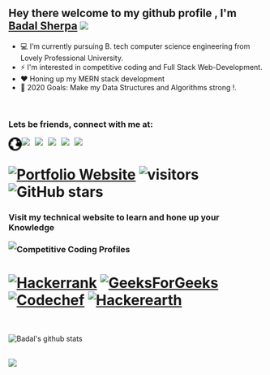 ## Hey there welcome to my github profile , I'm [Badal Sherpa][website] <img src="https://raw.githubusercontent.com/MartinHeinz/MartinHeinz/master/wave.gif" width="30px">

- 💻 I’m currently pursuing  B. tech computer science engineering from Lovely Professional University.
- ⚡ I'm interested in competitive coding and Full Stack Web-Development.
- ❤️ Honing up my MERN stack development
- 🥅 2020 Goals: Make my Data Structures and Algorithms strong !.
<br />

### Lets be friends, connect with me at:

[<img align="left"  width="26px" src="https://raw.githubusercontent.com/iconic/open-iconic/master/svg/globe.svg" />][website]
[<img align="left"  width="26px" src="https://cdn.jsdelivr.net/npm/simple-icons@v3/icons/linkedin.svg" />][linkedin]
[<img align="left" width="26px" src="https://cdn.jsdelivr.net/npm/simple-icons@3.4.0/icons/gmail.svg" />][mail]
[<img align="left" width="26px" src="https://cdn.jsdelivr.net/npm/simple-icons@3.4.0/icons/github.svg" />][github]
[<img align="left" width="26px" src="https://cdn.jsdelivr.net/npm/simple-icons@v3/icons/instagram.svg" />][instagram]
[<img align="left" width="26px" src="https://cdn.jsdelivr.net/npm/simple-icons@v3/icons/twitter.svg" />][twitter]

<br />
 
# [![Portfolio Website](https://img.shields.io/badge/Portfolio%20website-yellow)](https://badalsherpa.github.io/BadalSherpa/)  ![visitors](https://visitor-badge.laobi.icu/badge?page_id=BadalSherpa.visitor-badge)   ![GitHub stars](https://img.shields.io/github/stars/BadalSherpa/BadalSherpa?style=social)  

### Visit my technical website to learn and hone up your Knowledge

[<img align="left" src="https://2.bp.blogspot.com/-MFPdDmP2_zQ/X2rEpZxszfI/AAAAAAAAAZc/WZ0LuOwJsQo3q5oVVzce-9DkCWiLr-hnwCK4BGAYYCw/s1600/COdingHumans%2BOfficial%2Blogo.png">][codinghumans]


### Competitive Coding Profiles

 # [![Hackerrank](https://img.shields.io/badge/-Hackerrank-00b300?style=flat&labelColor=00b300&logo=hackerrank&logoColor=white)](https://www.hackerrank.com/Badal_Sherpa)  [![GeeksForGeeks](https://img.shields.io/badge/-GeeksForGeeks-006600?style=flat&labelColor=#006600&logo=Geeksforgeeks&logoColor=white)](https://auth.geeksforgeeks.org/user/badalsherpa7/practice/) [![Codechef](https://img.shields.io/badge/-Codechef-6b6b47?style=flat&labelColor=6b6b47&logo=Codechef&logoColor=white)](https://www.codechef.com/users/sanssangay) [![Hackerearth](https://img.shields.io/badge/-Hackerearth-323754?style=flat&labelColor=323754&logo=hackerearth&logoColor=white)](https://www.hackerearth.com/@badalsherpa7)
 
 <br />


![Badal's github stats](https://github-readme-stats.vercel.app/api?username=BadalSherpa&show_icons=true&theme=highcontrast&align=right&show_owner=true&include_all_commits=true&cache_seconds=800&count_private=true)

<br>
<a href="https://github.com/BadalSherpa/github-readme-stats">
  <img align="left" src="https://github-readme-stats.vercel.app/api/top-langs/?username=BadalSherpa&layout=compact&title_color=000&text_color=000&bg_color=e6e6e6&langs_count=35&hide_border=false" />
</a>


[website]: https://badalsherpa.github.io/BadalSherpa/
[instagram]: https://www.instagram.com/_sans7_/
[linkedin]: http://www.linkedin.com/in/badal-sherpa-5799a9196/
[github]: https://github.com/BadalSherpa
[twitter]: https://twitter.com/SherpaBadal
[mail]: mailto:badalsherpa7@gmail.com
[codinghumans]: https://www.codinghumans.xyz/
